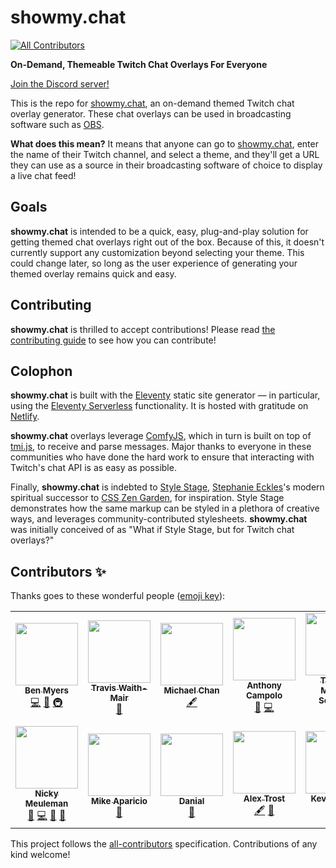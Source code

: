 # showmy.chat

<!-- prettier-ignore-start -->
<!-- markdownlint-disable -->
<!-- ALL-CONTRIBUTORS-BADGE:START - Do not remove or modify this section -->
[![All Contributors](https://img.shields.io/badge/all_contributors-12-orange.svg?style=flat-square)](#contributors-)
<!-- ALL-CONTRIBUTORS-BADGE:END -->
<!-- markdownlint-restore -->
<!-- prettier-ignore-end -->

**On-Demand, Themeable Twitch Chat Overlays For Everyone**

[Join the Discord server!](https://discord.gg/K78fXzVxja)

This is the repo for [showmy.chat](https://showmy.chat), an on-demand themed Twitch chat overlay generator. These chat overlays can be used in broadcasting software such as [OBS](https://obsproject.com).

**What does this mean?** It means that anyone can go to [showmy.chat](https://showmy.chat), enter the name of their Twitch channel, and select a theme, and they'll get a URL they can use as a source in their broadcasting software of choice to display a live chat feed!

## Goals

**showmy.chat** is intended to be a quick, easy, plug-and-play solution for getting themed chat overlays right out of the box. Because of this, it doesn't currently support any customization beyond selecting your theme. This could change later, so long as the user experience of generating your themed overlay remains quick and easy.

## Contributing

**showmy.chat** is thrilled to accept contributions! Please read [the contributing guide](CONTRIBUTING.md) to see how you can contribute!

## Colophon

**showmy.chat** is built with the [Eleventy](https://11ty.dev) static site generator — in particular, using the [Eleventy Serverless](https://www.11ty.dev/docs/plugins/serverless/) functionality. It is hosted with gratitude on [Netlify](https://netlify.com).

**showmy.chat** overlays leverage [ComfyJS](https://github.com/instafluff/ComfyJS), which in turn is built on top of [tmi.js](https://tmijs.com), to receive and parse messages. Major thanks to everyone in these communities who have done the hard work to ensure that interacting with Twitch's chat API is as easy as possible.

Finally, **showmy.chat** is indebted to [Style Stage](https://stylestage.dev), [Stephanie Eckles](https://thinkdobecreate.com)'s modern spiritual successor to [CSS Zen Garden](http://www.csszengarden.com), for inspiration. Style Stage demonstrates how the same markup can be styled in a plethora of creative ways, and leverages community-contributed stylesheets. **showmy.chat** was initially conceived of as "What if Style Stage, but for Twitch chat overlays?"

## Contributors ✨

Thanks goes to these wonderful people ([emoji key](https://allcontributors.org/docs/en/emoji-key)):

<!-- ALL-CONTRIBUTORS-LIST:START - Do not remove or modify this section -->
<!-- prettier-ignore-start -->
<!-- markdownlint-disable -->
<table>
  <tr>
    <td align="center"><a href="http://benmyers.dev"><img src="https://avatars.githubusercontent.com/u/18060369?v=4?s=100" width="100px;" alt=""/><br /><sub><b>Ben Myers</b></sub></a><br /><a href="https://github.com/BenDMyers/showmy.chat/commits?author=BenDMyers" title="Code">💻</a> <a href="#design-BenDMyers" title="Design">🎨</a> <a href="#infra-BenDMyers" title="Infrastructure (Hosting, Build-Tools, etc)">🚇</a></td>
    <td align="center"><a href="https://non-traditional.dev"><img src="https://avatars.githubusercontent.com/u/5460770?v=4?s=100" width="100px;" alt=""/><br /><sub><b>Travis Waith-Mair</b></sub></a><br /><a href="#design-Jarvis1010" title="Design">🎨</a></td>
    <td align="center"><a href="http://twitter.com/chantastic"><img src="https://avatars.githubusercontent.com/u/658360?v=4?s=100" width="100px;" alt=""/><br /><sub><b>Michael Chan</b></sub></a><br /><a href="#content-chantastic" title="Content">🖋</a></td>
    <td align="center"><a href="https://ajcweb.dev/"><img src="https://avatars.githubusercontent.com/u/12433465?v=4?s=100" width="100px;" alt=""/><br /><sub><b>Anthony Campolo</b></sub></a><br /><a href="https://github.com/BenDMyers/showmy.chat/commits?author=ajcwebdev" title="Documentation">📖</a> <a href="https://github.com/BenDMyers/showmy.chat/commits?author=ajcwebdev" title="Code">💻</a></td>
    <td align="center"><a href="http://helloyes.dev"><img src="https://avatars.githubusercontent.com/u/4201323?v=4?s=100" width="100px;" alt=""/><br /><sub><b>Thomas Michael Semmler</b></sub></a><br /><a href="#translation-nachtfunke" title="Translation">🌍</a></td>
    <td align="center"><a href="https://alex.party"><img src="https://avatars.githubusercontent.com/u/13134182?v=4?s=100" width="100px;" alt=""/><br /><sub><b>Alex Riviere</b></sub></a><br /><a href="#content-fimion" title="Content">🖋</a> <a href="#design-fimion" title="Design">🎨</a> <a href="https://github.com/BenDMyers/showmy.chat/commits?author=fimion" title="Code">💻</a></td>
    <td align="center"><a href="https://github.com/KenAKAFrosty"><img src="https://avatars.githubusercontent.com/u/90424167?v=4?s=100" width="100px;" alt=""/><br /><sub><b>Ken aka Frosty</b></sub></a><br /><a href="#content-KenAKAFrosty" title="Content">🖋</a> <a href="https://github.com/BenDMyers/showmy.chat/commits?author=KenAKAFrosty" title="Code">💻</a> <a href="#infra-KenAKAFrosty" title="Infrastructure (Hosting, Build-Tools, etc)">🚇</a></td>
  </tr>
  <tr>
    <td align="center"><a href="https://nickymeuleman.netlify.app/"><img src="https://avatars.githubusercontent.com/u/30179461?v=4?s=100" width="100px;" alt=""/><br /><sub><b>Nicky Meuleman</b></sub></a><br /><a href="#design-NickyMeuleman" title="Design">🎨</a> <a href="https://github.com/BenDMyers/showmy.chat/commits?author=NickyMeuleman" title="Code">💻</a> <a href="#tool-NickyMeuleman" title="Tools">🔧</a> <a href="https://github.com/BenDMyers/showmy.chat/commits?author=NickyMeuleman" title="Documentation">📖</a></td>
    <td align="center"><a href="http://www.mikeaparicio.com"><img src="https://avatars.githubusercontent.com/u/242304?v=4?s=100" width="100px;" alt=""/><br /><sub><b>Mike Aparicio</b></sub></a><br /><a href="#design-peruvianidol" title="Design">🎨</a></td>
    <td align="center"><a href="https://redsparr0w.com"><img src="https://avatars.githubusercontent.com/u/7288322?v=4?s=100" width="100px;" alt=""/><br /><sub><b>Danial</b></sub></a><br /><a href="#design-RedSparr0w" title="Design">🎨</a></td>
    <td align="center"><a href="https://www.frontend.horse"><img src="https://avatars.githubusercontent.com/u/19617280?v=4?s=100" width="100px;" alt=""/><br /><sub><b>Alex Trost</b></sub></a><br /><a href="#content-a-trost" title="Content">🖋</a> <a href="#design-a-trost" title="Design">🎨</a></td>
    <td align="center"><a href="https://youtube.com/kevinpowell"><img src="https://avatars.githubusercontent.com/u/25749407?v=4?s=100" width="100px;" alt=""/><br /><sub><b>Kevin Powell</b></sub></a><br /><a href="#content-kevin-powell" title="Content">🖋</a></td>
  </tr>
</table>

<!-- markdownlint-restore -->
<!-- prettier-ignore-end -->

<!-- ALL-CONTRIBUTORS-LIST:END -->

This project follows the [all-contributors](https://github.com/all-contributors/all-contributors) specification. Contributions of any kind welcome!
